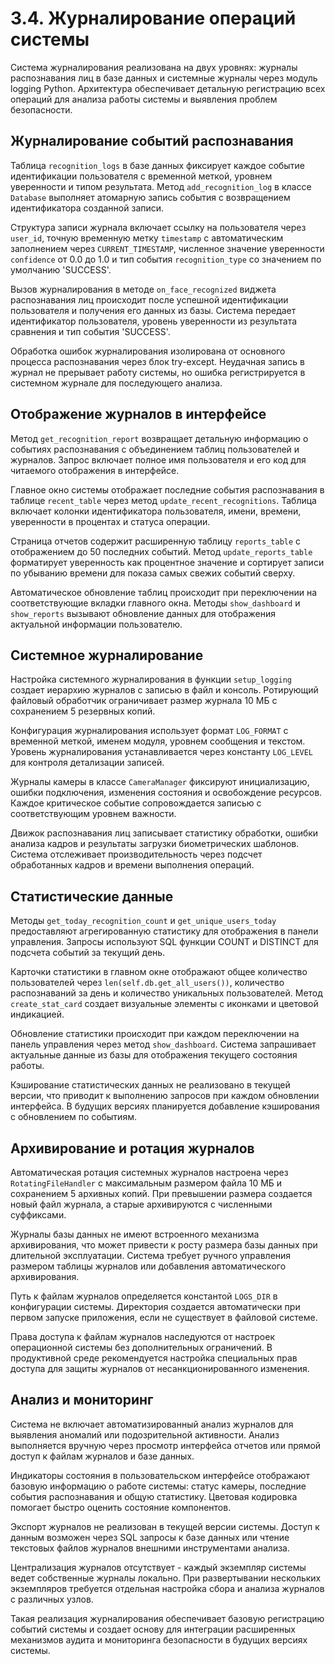 # 3.4. Журналирование операций системы

Система журналирования реализована на двух уровнях: журналы распознавания лиц в базе данных и системные журналы через модуль logging Python. Архитектура обеспечивает детальную регистрацию всех операций для анализа работы системы и выявления проблем безопасности.

## Журналирование событий распознавания

Таблица `recognition_logs` в базе данных фиксирует каждое событие идентификации пользователя с временной меткой, уровнем уверенности и типом результата. Метод `add_recognition_log` в классе `Database` выполняет атомарную запись события с возвращением идентификатора созданной записи.

Структура записи журнала включает ссылку на пользователя через `user_id`, точную временную метку `timestamp` с автоматическим заполнением через `CURRENT_TIMESTAMP`, численное значение уверенности `confidence` от 0.0 до 1.0 и тип события `recognition_type` со значением по умолчанию 'SUCCESS'.

Вызов журналирования в методе `on_face_recognized` виджета распознавания лиц происходит после успешной идентификации пользователя и получения его данных из базы. Система передает идентификатор пользователя, уровень уверенности из результата сравнения и тип события 'SUCCESS'.

Обработка ошибок журналирования изолирована от основного процесса распознавания через блок try-except. Неудачная запись в журнал не прерывает работу системы, но ошибка регистрируется в системном журнале для последующего анализа.

## Отображение журналов в интерфейсе

Метод `get_recognition_report` возвращает детальную информацию о событиях распознавания с объединением таблиц пользователей и журналов. Запрос включает полное имя пользователя и его код для читаемого отображения в интерфейсе.

Главное окно системы отображает последние события распознавания в таблице `recent_table` через метод `update_recent_recognitions`. Таблица включает колонки идентификатора пользователя, имени, времени, уверенности в процентах и статуса операции.

Страница отчетов содержит расширенную таблицу `reports_table` с отображением до 50 последних событий. Метод `update_reports_table` форматирует уверенность как процентное значение и сортирует записи по убыванию времени для показа самых свежих событий сверху.

Автоматическое обновление таблиц происходит при переключении на соответствующие вкладки главного окна. Методы `show_dashboard` и `show_reports` вызывают обновление данных для отображения актуальной информации пользователю.

## Системное журналирование

Настройка системного журналирования в функции `setup_logging` создает иерархию журналов с записью в файл и консоль. Ротирующий файловый обработчик ограничивает размер журнала 10 МБ с сохранением 5 резервных копий.

Конфигурация журналирования использует формат `LOG_FORMAT` с временной меткой, именем модуля, уровнем сообщения и текстом. Уровень журналирования устанавливается через константу `LOG_LEVEL` для контроля детализации записей.

Журналы камеры в классе `CameraManager` фиксируют инициализацию, ошибки подключения, изменения состояния и освобождение ресурсов. Каждое критическое событие сопровождается записью с соответствующим уровнем важности.

Движок распознавания лиц записывает статистику обработки, ошибки анализа кадров и результаты загрузки биометрических шаблонов. Система отслеживает производительность через подсчет обработанных кадров и времени выполнения операций.

## Статистические данные

Методы `get_today_recognition_count` и `get_unique_users_today` предоставляют агрегированную статистику для отображения в панели управления. Запросы используют SQL функции COUNT и DISTINCT для подсчета событий за текущий день.

Карточки статистики в главном окне отображают общее количество пользователей через `len(self.db.get_all_users())`, количество распознаваний за день и количество уникальных пользователей. Метод `create_stat_card` создает визуальные элементы с иконками и цветовой индикацией.

Обновление статистики происходит при каждом переключении на панель управления через метод `show_dashboard`. Система запрашивает актуальные данные из базы для отображения текущего состояния работы.

Кэширование статистических данных не реализовано в текущей версии, что приводит к выполнению запросов при каждом обновлении интерфейса. В будущих версиях планируется добавление кэширования с обновлением по событиям.

## Архивирование и ротация журналов

Автоматическая ротация системных журналов настроена через `RotatingFileHandler` с максимальным размером файла 10 МБ и сохранением 5 архивных копий. При превышении размера создается новый файл журнала, а старые архивируются с численными суффиксами.

Журналы базы данных не имеют встроенного механизма архивирования, что может привести к росту размера базы данных при длительной эксплуатации. Система требует ручного управления размером таблицы журналов или добавления автоматического архивирования.

Путь к файлам журналов определяется константой `LOGS_DIR` в конфигурации системы. Директория создается автоматически при первом запуске приложения, если не существует в файловой системе.

Права доступа к файлам журналов наследуются от настроек операционной системы без дополнительных ограничений. В продуктивной среде рекомендуется настройка специальных прав доступа для защиты журналов от несанкционированного изменения.

## Анализ и мониторинг

Система не включает автоматизированный анализ журналов для выявления аномалий или подозрительной активности. Анализ выполняется вручную через просмотр интерфейса отчетов или прямой доступ к файлам журналов и базе данных.

Индикаторы состояния в пользовательском интерфейсе отображают базовую информацию о работе системы: статус камеры, последние события распознавания и общую статистику. Цветовая кодировка помогает быстро оценить состояние компонентов.

Экспорт журналов не реализован в текущей версии системы. Доступ к данным возможен через SQL запросы к базе данных или чтение текстовых файлов журналов внешними инструментами анализа.

Централизация журналов отсутствует - каждый экземпляр системы ведет собственные журналы локально. При развертывании нескольких экземпляров требуется отдельная настройка сбора и анализа журналов с различных узлов.

Такая реализация журналирования обеспечивает базовую регистрацию событий системы и создает основу для интеграции расширенных механизмов аудита и мониторинга безопасности в будущих версиях системы.